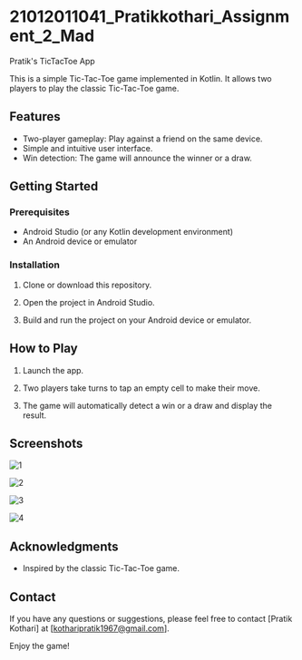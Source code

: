 # 21012011041_Pratikkothari_Assignment_2_Mad
Pratik's TicTacToe App

This is a simple Tic-Tac-Toe game implemented in Kotlin. It allows two players to play the classic Tic-Tac-Toe game.

## Features

- Two-player gameplay: Play against a friend on the same device.
- Simple and intuitive user interface.
- Win detection: The game will announce the winner or a draw.

## Getting Started

### Prerequisites

- Android Studio (or any Kotlin development environment)
- An Android device or emulator

### Installation

1. Clone or download this repository.

2. Open the project in Android Studio.

3. Build and run the project on your Android device or emulator.

## How to Play

1. Launch the app.

2. Two players take turns to tap an empty cell to make their move.

3. The game will automatically detect a win or a draw and display the result.

## Screenshots

![1](https://github.com/pratik-2004/21012011041_Pratikkothari_Assignment_2_Mad/assets/98143953/fb219ad5-bd75-4cd6-b1ff-655d29ca9100)

![2](https://github.com/pratik-2004/21012011041_Pratikkothari_Assignment_2_Mad/assets/98143953/3fd2b92c-833f-4006-bdc6-f1bf1709a42c)

![3](https://github.com/pratik-2004/21012011041_Pratikkothari_Assignment_2_Mad/assets/98143953/64837e4d-2e4b-4c59-94f1-3229fd9054a0)

![4](https://github.com/pratik-2004/21012011041_Pratikkothari_Assignment_2_Mad/assets/98143953/aad61f1a-91ed-4e83-ab86-d1c1ac9b5a41)

## Acknowledgments

- Inspired by the classic Tic-Tac-Toe game.

## Contact

If you have any questions or suggestions, please feel free to contact [Pratik Kothari] at [kotharipratik1967@gmail.com].

Enjoy the game!


